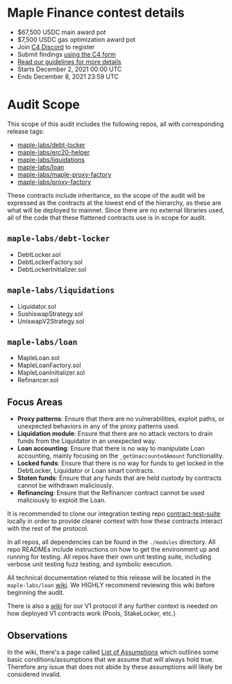 # Maple Finance contest details
- $67,500 USDC main award pot
- $7,500 USDC gas optimization award pot
- Join [C4 Discord](https://discord.gg/code4rena) to register
- Submit findings [using the C4 form](https://code4rena.com/contests/2021-12-maple-finance-contest/submit)
- [Read our guidelines for more details](https://docs.code4rena.com/roles/wardens)
- Starts December 2, 2021 00:00 UTC
- Ends December 8, 2021 23:59 UTC

# Audit Scope

This scope of this audit includes the following repos, all with corresponding release tags:

- [maple-labs/debt-locker](https://github.com/maple-labs/debt-locker/releases/tag/v2.0.0-beta.1)
- [maple-labs/erc20-helper](https://github.com/maple-labs/erc20-helper/releases/tag/v1.0.0-beta.1)
- [maple-labs/liquidations](https://github.com/maple-labs/liquidations/releases/tag/v1.0.0-beta.1)
- [maple-labs/loan](https://github.com/maple-labs/loan/releases/tag/v2.0.0-beta.1)
- [maple-labs/maple-proxy-factory](https://github.com/maple-labs/maple-proxy-factory/releases/tag/v1.0.0-beta.1)
- [maple-labs/proxy-factory](https://github.com/maple-labs/proxy-factory/releases/tag/v1.0.0-beta.1)

These contracts include inheritance, so the scope of the audit will be expressed as the contracts at the lowest end of the hierarchy, as these are what will be deployed to mainnet. Since there are no external libraries used, all of the code that these flattened contracts use is in scope for audit.

## `maple-labs/debt-locker`
- DebtLocker.sol
- DebtLockerFactory.sol
- DebtLockerInitializer.sol

## `maple-labs/liquidations`
- Liquidator.sol
- SushiswapStrategy.sol
- UniswapV2Strategy.sol

## `maple-labs/loan`
- MapleLoan.sol
- MapleLoanFactory.sol
- MapleLoanInitializer.sol
- Refinancer.sol

## Focus Areas
- **Proxy patterns**: Ensure that there are no vulnerabilities, exploit paths, or unexpected behaviors in any of the proxy patterns used. 
- **Liquidation module**: Ensure that there are no attack vectors to drain funds from the Liquidator in an unexpected way.
- **Loan accounting**: Ensure that there is no way to manipulate Loan accounting, mainly focusing on the `_getUnaccountedAmount` functionality.
- **Locked funds**: Ensure that there is no way for funds to get locked in the DebtLocker, Liquidator or Loan smart contracts.
- **Stoten funds**: Ensure that any funds that are held custody by contracts cannot be withdrawn maliciously.
- **Refinancing**: Ensure that the Refinancer contract cannot be used maliciously to exploit the Loan.

It is recommended to clone our integration testing repo [contract-test-suite](https://github.com/maple-labs/contract-test-suite) locally in order to provide clearer context with how these contracts interact with the rest of the protocol.

In all repos, all dependencies can be found in the `./modules` directory. All repo READMEs include instructions on how to get the environment up and running for testing. All repos have their own unit testing suite, including verbose unit testing fuzz testing, and symbolic execution.

All technical documentation related to this release will be located in the `maple-labs/loan` [wiki](https://github.com/maple-labs/loan/wiki). We HIGHLY recommend reviewing this wiki before beginning the audit.

There is also a [wiki](https://github.com/maple-labs/maple-core/wiki) for our V1 protocol if any further context is needed on how deployed V1 contracts work (Pools, StakeLocker, etc.)

## Observations

In the wiki, there's a page called [List of Assumptions](https://github.com/maple-labs/loan/wiki/List-of-Assumptions) which outlines some basic conditions/assumptions that we assume that will always hold true. Therefore any issue that does not abide by these assumptions will likely be considered invalid.
